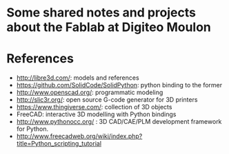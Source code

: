 Some shared notes and projects about the Fablab at Digiteo Moulon
=================================================================


# References
- http://libre3d.com/: models and references
- https://github.com/SolidCode/SolidPython: python binding to the former
- http://www.openscad.org/: programmatic modeling
- http://slic3r.org/: open source G-code generator for 3D printers
- https://www.thingiverse.com/: collection of 3D objects
- FreeCAD: interactive 3D modelling with Python bindings
- http://www.pythonocc.org/ : 3D CAD/CAE/PLM development framework for Python.
- http://www.freecadweb.org/wiki/index.php?title=Python_scripting_tutorial

